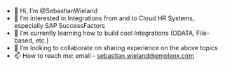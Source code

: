 - 👋 Hi, I’m @SebastianWieland
- 👀 I’m interested in Integrations from and to Cloud HR Systems, especially SAP SuccessFactors
- 🌱 I’m currently learning how to build cool Integrations (ODATA, File-based, etc.)
- 💞️ I’m looking to collaborate on sharing experience on the above topics
- 📫 How to reach me: email - sebastian.wieland@empleox.com

<!---
SebastianWieland/SebastianWieland is a ✨ special ✨ repository because its `README.md` (this file) appears on your GitHub profile.
You can click the Preview link to take a look at your changes.
--->
